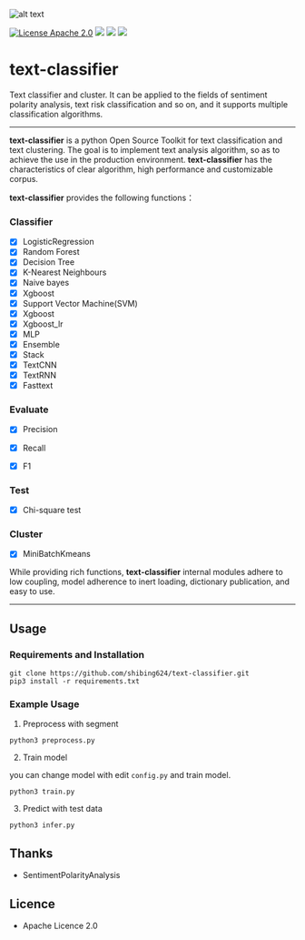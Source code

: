 ![alt text](docs/logo.svg)


[![License Apache 2.0](https://img.shields.io/badge/license-Apache%202.0-blue.svg)](./LICENSE) ![](https://img.shields.io/badge/Language-Python-blue.svg) ![](https://img.shields.io/badge/Python-3.X-red.svg) ![](https://img.shields.io/badge/Python-2.X-red.svg)

# text-classifier
Text classifier and cluster. It can be applied to the fields of sentiment polarity analysis, text risk classification and so on, and it supports multiple classification algorithms.

-----


**text-classifier** is a python Open Source Toolkit for text classification and text clustering. The goal is to implement text analysis algorithm, so as to achieve the use in the production environment. **text-classifier** has the characteristics of clear algorithm, high performance and customizable corpus.

**text-classifier** provides the following functions：
### Classifier
  - [x] LogisticRegression
  - [x] Random Forest
  - [x] Decision Tree
  - [x] K-Nearest Neighbours
  - [x] Naive bayes
  - [x] Xgboost
  - [x] Support Vector Machine(SVM)
  - [x] Xgboost
  - [x] Xgboost_lr
  - [x] MLP
  - [x] Ensemble
  - [x] Stack
  - [x] TextCNN
  - [x] TextRNN
  - [x] Fasttext

### Evaluate
  - [x] Precision
  - [x] Recall
  - [x] F1

  
### Test
  - [x] Chi-square test
  
### Cluster
  - [x] MiniBatchKmeans

While providing rich functions, **text-classifier** internal modules adhere to low coupling, model adherence to inert loading, dictionary publication, and easy to use.

------

## Usage
### Requirements and Installation
```
git clone https://github.com/shibing624/text-classifier.git
pip3 install -r requirements.txt
```

### Example Usage

1. Preprocess with segment
```
python3 preprocess.py
```

2. Train model

you can change model with edit `config.py` and train model.
```
python3 train.py
```

3. Predict with test data
```
python3 infer.py
```


## Thanks
  - SentimentPolarityAnalysis

## Licence
  - Apache Licence 2.0
